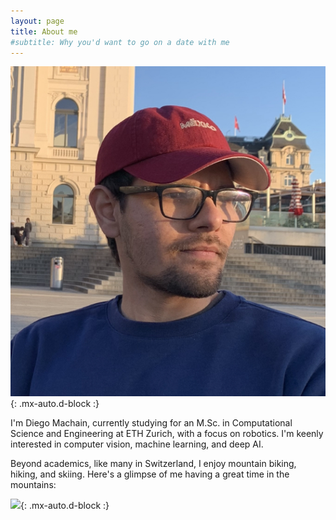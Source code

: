 ```yaml
---
layout: page
title: About me
#subtitle: Why you'd want to go on a date with me
---
```


![](/assets/img/yo.jpg){: .mx-auto.d-block :}


I'm Diego Machain, currently studying for an M.Sc. in Computational Science and Engineering at ETH Zurich, with a focus on robotics. I'm keenly interested in computer vision, machine learning, and deep AI.

Beyond academics, like many in Switzerland, I enjoy mountain biking, hiking, and skiing. Here's a glimpse of me having a great time in the mountains:


![](/assets/img/Ski.HEIC){: .mx-auto.d-block :}

